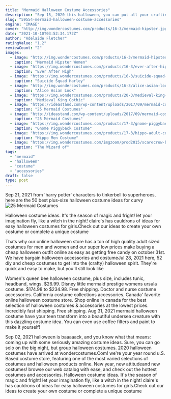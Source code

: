 ```yaml
---
title: "Mermaid Halloween Costume Accessories"
description: "Sep 15, 2020 this halloween, you can put all your crafting focus on a mask: with the right diy halloween mask, the rest of your costume is a breeze. This diy uses a carefully made shark mask. With this on your head, all you have to wear is gray clothing for a top-notch costume"
slug: "59554-mermaid-halloween-costume-accessories"
engine: "IMAGE"
cover: "http://img.wondercostumes.com/products/16-3/mermaid-hipster.jpg"
date: "2021-10-10T03:52:34.172Z"
author: "Adelaide Fletcher"
ratingValue: "1.2"
reviewCount: "2"
images:
  - image: "http://img.wondercostumes.com/products/16-3/mermaid-hipster.jpg"
    caption: "Mermaid Hipster Women"
  - image: "https://img.wondercostumes.com/products/16-3/ever-after-high-cerise-cerise.jpg"
    caption: "Ever After High"
  - image: "https://img.wondercostumes.com/products/16-3/suicide-squad-harley-quinn-teen-girls-costume.jpg"
    caption: "Suicide Squad Harley"
  - image: "http://img.wondercostumes.com/products/16-3/alice-asian-look-classic-girl-costume-.jpg"
    caption: "Alice Asian Look"
  - image: "https://img.wondercostumes.com/products/20-3/medieval-king-gothic-crown_x.jpg"
    caption: "Medieval King Gothic"
  - image: "https://ideastand.com/wp-content/uploads/2017/09/mermaid-costume-diy/11-mermaid-costume-diy-ideas-tutorials.jpg"
    caption: "25 Mermaid Costumes"
  - image: "http://ideastand.com/wp-content/uploads/2017/09/mermaid-costume-diy/16-mermaid-costume-diy-ideas-tutorials.jpg"
    caption: "25 Mermaid Costumes"
  - image: "https://img.wondercostumes.com/products/17-3/gnome-piggyback-costume.jpg"
    caption: "Gnome Piggyback Costume"
  - image: "https://img.wondercostumes.com/products/17-3/hippo-adult-costume.jpg"
    caption: "Hippo Men Costume"
  - image: "https://img.wondercostumes.com/imgzoom/prod2015/scarecrow-boys-costume.jpg"
    caption: "The Wizard of"
tags:
  - "mermaid"
  - "halloween"
  - "costume"
  - "accessories"
draft: false
type: post
---
```


Sep 21, 2021 from 'harry potter' characters to tinkerbell to superheroes, here are the 50 best plus-size halloween costume ideas for curvy
![25 Mermaid Costumes](http://ideastand.com/wp-content/uploads/2017/09/mermaid-costume-diy/16-mermaid-costume-diy-ideas-tutorials.jpg "25 Mermaid Costumes")

Halloween costume ideas. It&#39;s the season of magic and fright! let your imagination fly, like a witch in the night! claire&#39;s has cauldrons of ideas for easy halloween costumes for girls.Check out our ideas to create your own costume or complete a unique costume
<!--inArticleAds-->

<!--galleryOne-->

Thats why our online halloween store has a ton of high quality adult sized costumes for men and women and our super low prices make buying a cheap halloween outfit online as easy as getting free candy on october 31st. We have bargain halloween accessories and costumeJul 28, 2021 here, 52 diy and cheap costumes to get into the (crafty) halloween spirit. They're quick and easy to make, but you'll still look like
<!--inArticleAds-->

<!--galleryTwo-->

Women's queen bee halloween costume, plus size, includes tunic, headband, wings. $26.99.  Disney little mermaid prestige womens ursula costume. $174.98 to $234.98. Free shipping. Doctor and nurse costume accessories. California costume collections accessories. Canada' favorite online halloween costume store. Shop online in canada for the best selection of halloween costumes & accessories at the lowest prices. Incredibly fast shipping. Free shipping. Aug 31, 2021 mermaid halloween costume have your teen transform into a beautiful undersea creature with this dazzling costume idea. You can even use coffee filters and paint to make it yourself!
<!--galleryThree-->

Sep 02, 2021 halloween is baaaaack, and you know what that means: coming up with some seriously amazing costume ideas. Sure, you can go solo on the big night, but group halloween costumes. 2020 halloween costumes have arrived at wondercostumes.Com! we're your year round u.S. Based costume store, featuring one of the most varied selections of costumes and halloween products online. New year, new attitudeand new costumes! browse our web catalog with ease, and check out the hottest costumes and accessories. Halloween costume ideas. It's the season of magic and fright! let your imagination fly, like a witch in the night! claire's has cauldrons of ideas for easy halloween costumes for girls.Check out our ideas to create your own costume or complete a unique costume